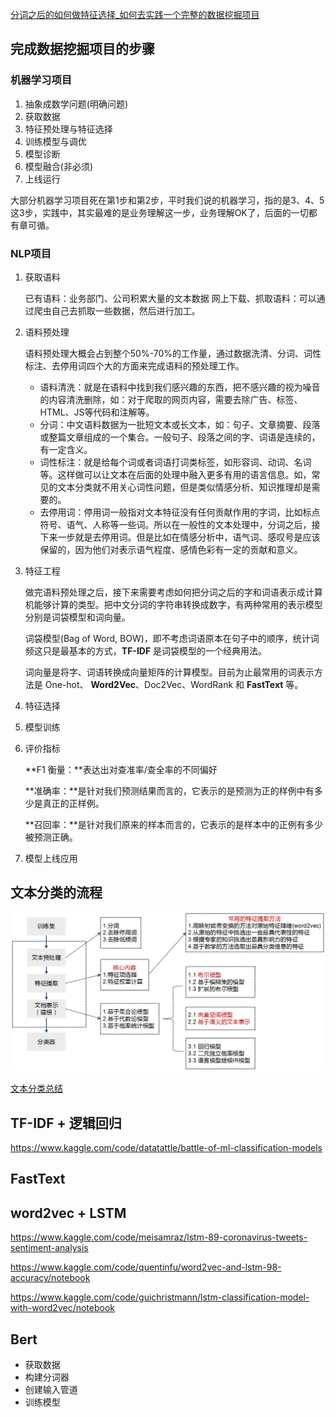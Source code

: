 [分词之后的如何做特征选择_如何去实践一个完整的数据挖掘项目](https://blog.csdn.net/weixin_39889642/article/details/111652429) 

## 完成数据挖掘项目的步骤

### 机器学习项目

1. 抽象成数学问题(明确问题)
2. 获取数据
3. 特征预处理与特征选择
4. 训练模型与调优
5. 模型诊断
6. 模型融合(非必须)
7. 上线运行

大部分机器学习项目死在第1步和第2步，平时我们说的机器学习，指的是3、4、5这3步，实践中，其实最难的是业务理解这一步，业务理解OK了，后面的一切都有章可循。

### NLP项目

1. 获取语料

   已有语料：业务部门、公司积累大量的文本数据
   网上下载、抓取语料：可以通过爬虫自己去抓取一些数据，然后进行加工。

2. 语料预处理

   语料预处理大概会占到整个50%-70%的工作量，通过数据洗清、分词、词性标注、去停用词四个大的方面来完成语料的预处理工作。

   - 语料清洗：就是在语料中找到我们感兴趣的东西，把不感兴趣的视为噪音的内容清洗删除，如：对于爬取的网页内容，需要去除广告、标签、HTML、JS等代码和注解等。 
   - 分词：中文语料数据为一批短文本或长文本，如：句子、文章摘要、段落或整篇文章组成的一个集合。一般句子、段落之间的字、词语是连续的，有一定含义。
   - 词性标注：就是给每个词或者词语打词类标签，如形容词、动词、名词等。这样做可以让文本在后面的处理中融入更多有用的语言信息。如，常见的文本分类就不用关心词性问题，但是类似情感分析、知识推理却是需要的。 
   - 去停用词：停用词一般指对文本特征没有任何贡献作用的字词，比如标点符号、语气、人称等一些词。所以在一般性的文本处理中，分词之后，接下来一步就是去停用词。但是比如在情感分析中，语气词、感叹号是应该保留的，因为他们对表示语气程度、感情色彩有一定的贡献和意义。

3. 特征工程

   做完语料预处理之后，接下来需要考虑如何把分词之后的字和词语表示成计算机能够计算的类型。把中文分词的字符串转换成数字，有两种常用的表示模型分别是词袋模型和词向量。

   词袋模型(Bag of Word, BOW)，即不考虑词语原本在句子中的顺序，统计词频这只是最基本的方式，**TF-IDF** 是词袋模型的一个经典用法。

   词向量是将字、词语转换成向量矩阵的计算模型。目前为止最常用的词表示方法是 One-hot、 **Word2Vec**、Doc2Vec、WordRank 和 **FastText** 等。

4. 特征选择

5. 模型训练

6. 评价指标

   **F1 衡量：**表达出对查准率/查全率的不同偏好

   **准确率：**是针对我们预测结果而言的，它表示的是预测为正的样例中有多少是真正的正样例。

   **召回率：**是针对我们原来的样本而言的，它表示的是样本中的正例有多少被预测正确。

7. 模型上线应用



## 文本分类的流程

<img src="./img/文本分类的流程.png" alt="img" style="zoom:70%;" />



[文本分类总结](https://blog.csdn.net/sinat_25394043/article/details/104016768?ops_request_misc=%257B%2522request%255Fid%2522%253A%2522164976168316780357270227%2522%252C%2522scm%2522%253A%252220140713.130102334..%2522%257D&request_id=164976168316780357270227&biz_id=0&utm_medium=distribute.pc_search_result.none-task-blog-2~all~sobaiduend~default-1-104016768.142^v7^control,157^v4^control&utm_term=%E6%96%87%E6%9C%AC%E5%88%86%E7%B1%BB%E6%96%B9%E6%B3%95&spm=1018.2226.3001.4187) 



## TF-IDF + 逻辑回归

https://www.kaggle.com/code/datatattle/battle-of-ml-classification-models



## FastText

## word2vec + LSTM

https://www.kaggle.com/code/meisamraz/lstm-89-coronavirus-tweets-sentiment-analysis

https://www.kaggle.com/code/quentinfu/word2vec-and-lstm-98-accuracy/notebook

https://www.kaggle.com/code/guichristmann/lstm-classification-model-with-word2vec/notebook

## Bert

- 获取数据
- 构建分词器
- 创建输入管道
- 训练模型





